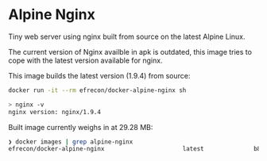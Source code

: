 # Alpine Nginx

Tiny web server using nginx built from source on the latest Alpine Linux.

The current version of Nginx availble in apk is outdated, this image tries to cope with the latest version available for nginx.

This image builds the latest version (1.9.4) from source:

```sh
docker run -it --rm efrecon/docker-alpine-nginx sh

> nginx -v
nginx version: nginx/1.9.4
```

Built image currently weighs in at 29.28 MB:

```sh
❯ docker images | grep alpine-nginx
efrecon/docker-alpine-nginx                      latest              b80c683a1fed        25 minutes ago      29.28 MB
```
